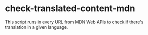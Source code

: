 # check-translated-content-mdn
This script runs in every URL from MDN Web APIs to check if there's translation in a given language.
